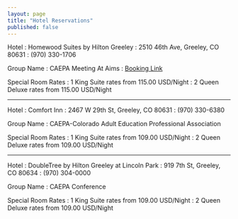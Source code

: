 ```yaml
---
layout: page
title: "Hotel Reservations"
published: false
---
```


Hotel
: Homewood Suites by Hilton Greeley
: 2510 46th Ave, Greeley, CO 80631
: (970) 330-1706

Group Name
: CAEPA Meeting At Aims
: [Booking Link](https://secure3.hilton.com/en_US/hw/reservation/book.htm?inputModule=HOTEL&ctyhocn=GXYGRHW&spec_plan=CHWEPA&arrival=20191010&departure=20191012&cid=OM,WW,HILTONLINK,EN,DirectLink&fromId=HILTONLINKDIRECT)

Special Room Rates
: 1 King Suite rates from 115.00 USD/Night
: 2 Queen Deluxe rates from 115.00 USD/Night

---

Hotel
: Comfort Inn
: 2467 W 29th St, Greeley, CO 80631
: (970) 330-6380

Group Name
: CAEPA-Colorado Adult Education Professional Association

Special Room Rates
: 1 King Suite rates from 109.00 USD/Night
: 2 Queen Deluxe rates from 109.00 USD/Night

---

Hotel
: DoubleTree by Hilton Greeley at Lincoln Park
: 919 7th St, Greeley, CO 80634
: (970) 304-0000

Group Name
: CAEPA Conference

Special Room Rates
: 1 King Suite rates from 109.00 USD/Night
: 2 Queen Deluxe rates from 109.00 USD/Night
